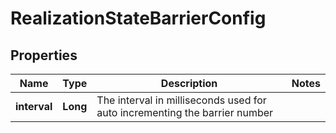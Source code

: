# RealizationStateBarrierConfig

## Properties
Name | Type | Description | Notes
------------ | ------------- | ------------- | -------------
**interval** | **Long** | The interval in milliseconds used for auto incrementing the barrier number  | 
